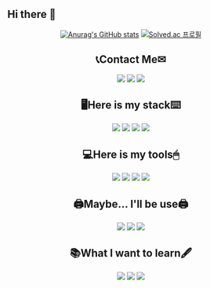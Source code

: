 <h2 align:center> Hi there 👋 </h2>

<div align="center" >

[![Anurag's GitHub stats](https://github-readme-stats.vercel.app/api?username=12xii)](https://github.com/12xii/github-readme-stats)
[![Solved.ac
프로필](http://mazassumnida.wtf/api/v2/generate_badge?boj=xiiLang)](https://solved.ac/xiiLang) <a margin-right=30px/> 
  ## <b> 📞Contact Me✉ </b>
  
<a href=https://www.instagram.com/ur12xii/><img src="https://img.shields.io/badge/Insta-E4405F?style=square&logo=Instagram&logoColor=white"/></a> <img src="https://img.shields.io/badge/ur12xii@gmail.com-EA4335?style=square&logo=Gmail&logoColor=white"/> <a href="www.linkedin.com/in/yus0"><img src="https://img.shields.io/badge/LinkedIn-0A66C2?style=flat-square&logo=LinkedIn&logoColor=white"/></a>
  
  
  
  ## <b> 🖥Here is my stack⌨ </b>

<img src="https://img.shields.io/badge/JavaScript-F7DF1E?style=flat-square&logo=JavaScript&logoColor=white"/> <img src="https://img.shields.io/badge/Node.js-339933?style=flat-square&logo=Node.js&logoColor=white"/> <img src="https://img.shields.io/badge/Express-000000?style=flat-square&logo=Express&logoColor=white"/> <img src="https://img.shields.io/badge/MySQL-4479A1?style=flat-square&logo=MySQL&logoColor=white"/>



  ## <b> 💻Here is my tools🖱 </b>
<img src="https://img.shields.io/badge/VSCode-007ACC?style=flat-square&logo=Visual Studio Code&logoColor=white"/> <img src="https://img.shields.io/badge/Notion-000000?style=flat-square&logo=Notion&logoColor=white"/> <img src="https://img.shields.io/badge/Git-f05032?style=flat-square&logo=Git&logoColor=white"/> <img src="https://img.shields.io/badge/GitHub-181717?style=flat-square&logo=GitHub&logoColor=white"/>



  ## <b> 🖨Maybe... I'll be use🖨 </b>
<img src="https://img.shields.io/badge/AWS-232F3E?style=flat-square&logo=Amazon AWS&logoColor=white"/> <img src="https://img.shields.io/badge/Docker-2496ED?style=flat-square&logo=Docker&logoColor=white"/> <img src="https://img.shields.io/badge/Kubernetes-326CE5?style=flat-square&logo=Kubernetes&logoColor=white"/>



  ## <b> 📚What I want to learn🖋 </b>
<img src="https://img.shields.io/badge/MongoDB-47A248?style=flat-square&logo=MongoDB&logoColor=white"/> <img src="https://img.shields.io/badge/React-61DAFB?style=flat-square&logo=React&logoColor=white"/> <img src="https://img.shields.io/badge/React Native-61DAFB?style=flat-square&logo=React&logoColor=white"/>

  
</div>
